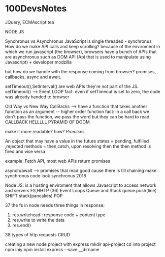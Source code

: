 # 100DevsNotes

JQuery, ECMAscript tea

NODE JS 

Synchronus vs Asynchronus
JavaScript is single threaded - synchronus
How do we make API calls and keep scrolling?
because of the enviroment in which we run javascript (the browser), browsers have a bunch of APIs that are asynchronus
such as DOM API (Api that is used to manipulate using Javascript) + developer modzilla

but how do we handle with the response coming from browser?
promises, callbacks, async and await.

setTimeout(),SetInterval() are web APIs they're not part of the JS.
setTimeout() --> Event LOOP
fact: even if setTimeout is set to zero, the code was already handed to browser

Old Way vs New Way
CallBacks --> have a function that takes another function as an argument -- higher order function
fact: in a call back we don't pass the function, we pass the word
but they can be hard to read CALLBACK HELLLLL PYRAMID OF DOOM

make it more readable? how?
       *Promises*

An object that may have a value in the future
states = pending, fulfilled ,rejected
methods = then,catch, upon resolving then the then method is fired and vise versa

example: Fetch API, most web APIs return promises

asynch/await --> promises that read good cause there is till chaining
make synchronus code look synchronus 2018

Node JS: is a hosting enviroment that allows Javascript to access network and servers
FS,HHTP
(36)
Event Loops
Queue and Stack
queue.push(line) SHIFT
stack(pancakes) POP

37
the fs in node needs three things  in response:
1. res.writehead : response code + content type
2. res.write to write the data
3. res.end()

38 
types of http requests
CRUD

creating a new node project with express
mkdir api-project
cd into project npm iniy
npm install express --save
__dirname



























